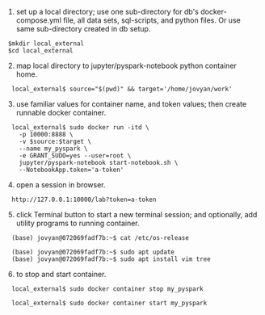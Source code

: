 1. set up a local directory; use one sub-directory for db's docker-compose.yml file,  all data sets, sql-scripts, and python files. Or use same sub-directory created in db setup.
```
 $mkdir local_external
 $cd local_external
```
2. map local directory to jupyter/pyspark-notebook python container home.
```
  local_external$ source="$(pwd)" && target='/home/jovyan/work'
```
3. use familiar values for container name, and token values; then create runnable docker container.
```
  local_external$ sudo docker run -itd \ 
    -p 10000:8888 \
    -v $source:$target \
    --name my_pyspark \
    -e GRANT_SUDO=yes --user=root \
    jupyter/pyspark-notebook start-notebook.sh \  
    --NotebookApp.token='a-token' 

```
4. open a session in browser.
```
  http://127.0.0.1:10000/lab?token=a-token
```
5. click Terminal button to start a new terminal session; and optionally, add utility programs to running container.
```
  (base) jovyan@072069fadf7b:~$ cat /etc/os-release 

  (base) jovyan@072069fadf7b:~$ sudo apt update
  (base) jovyan@072069fadf7b:~$ sudo apt install vim tree
```
6. to stop and start container.
```
  local_external$ sudo docker container stop my_pyspark
 
  local_external$ sudo docker container start my_pyspark

```
